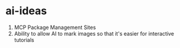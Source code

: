 # ai-ideas

1. MCP Package Management Sites
2. Ability to allow AI to mark images so that it's easier for interactive tutorials
